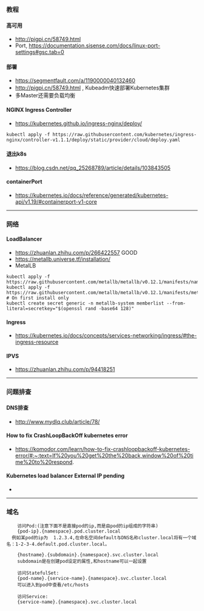 

### 教程
#### 高可用
* http://pigpi.cn/58749.html
* Port, https://documentation.sisense.com/docs/linux-port-settings#gsc.tab=0

#### 部署
* https://segmentfault.com/a/1190000040132460
* http://pigpi.cn/58749.html , Kubeadm快速部署Kubernetes集群
* 多Master还需要负载均衡




#### NGINX Ingress Controller
* https://kubernetes.github.io/ingress-nginx/deploy/
```
kubectl apply -f https://raw.githubusercontent.com/kubernetes/ingress-nginx/controller-v1.1.1/deploy/static/provider/cloud/deploy.yaml
```

#### 退出k8s
* https://blog.csdn.net/qq_25268789/article/details/103843505


#### containerPort
* https://kubernetes.io/docs/reference/generated/kubernetes-api/v1.19/#containerport-v1-core

---
### 网络
#### LoadBalancer
* https://zhuanlan.zhihu.com/p/266422557 GOOD
* https://metallb.universe.tf/installation/
* MetalLB 
```
kubectl apply -f https://raw.githubusercontent.com/metallb/metallb/v0.12.1/manifests/namespace.yaml
kubectl apply -f https://raw.githubusercontent.com/metallb/metallb/v0.12.1/manifests/metallb.yaml
# On first install only
kubectl create secret generic -n metallb-system memberlist --from-literal=secretkey="$(openssl rand -base64 128)"
```

#### Ingress
* https://kubernetes.io/docs/concepts/services-networking/ingress/#the-ingress-resource

#### IPVS
* https://zhuanlan.zhihu.com/p/94418251


---
### 问题排查
#### DNS排查
* http://www.mydlq.club/article/78/

#### How to fix CrashLoopBackOff kubernetes error
* https://komodor.com/learn/how-to-fix-crashloopbackoff-kubernetes-error/#:~:text=If%20you%20get%20the%20back,window%20of%20time%20to%20respond.

#### Kubernetes load balancer External IP pending
*

---
### 域名
```
    访问Pod:(注意下面不是直接pod的ip,而是由pod的ip组成的字符串)
    {pod-ip}.{namespace}.pod.cluster.local
  例如某pod的ip为  1.2.3.4,在命名空间default与DNS名称cluster.local将有一个域名：1-2-3-4.default.pod.cluster.local。

    {hostname}.{subdomain}.{namespace}.svc.cluster.local
    subdomain是在创建pod设定的属性,和hostname可以一起设置
    
    访问StatefulSet:
    {pod-name}.{service-name}.{namespace}.svc.cluster.local
    可以进入到pod中查看/etc/hosts
    
    访问Service:
    {service-name}.{namespace}.svc.cluster.local


```

